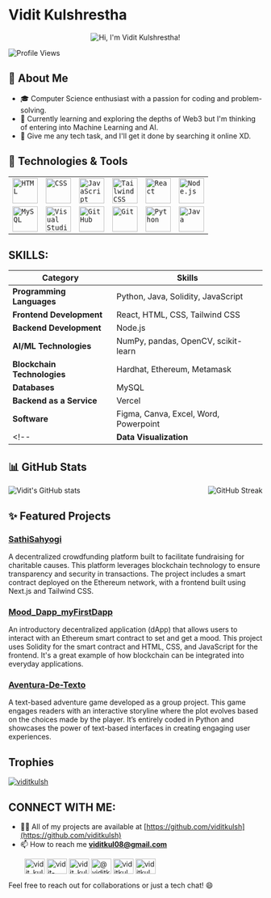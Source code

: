 # Vidit Kulshrestha

<p align="center">
  <img src="https://readme-typing-svg.demolab.com/?lines=Hey There!; Welcome to my profile.;Let's connect and build together!; &font=Fira%20Code&center=true&width=400&height=50&duration=4000&pause=500" alt="Hi, I'm Vidit Kulshrestha!">
</p>

![Profile Views](https://komarev.com/ghpvc/?username=viditkulsh&style=flat-square)

## 🚀 About Me

- 🎓 Computer Science enthusiast with a passion for coding and problem-solving.
- 🌱 Currently learning and exploring the depths of Web3 but I'm thinking of entering into Machine Learning and AI.
- 💬 Give me any tech task, and I'll get it done by searching it online XD.


## 🔧 Technologies & Tools

<div align="center">
	<table>
		<tr>
			<td><code><img width="50" src="https://user-images.githubusercontent.com/25181517/192158954-f88b5814-d510-4564-b285-dff7d6400dad.png" alt="HTML" title="HTML"/></code></td>
			<td><code><img width="50" src="https://user-images.githubusercontent.com/25181517/183898674-75a4a1b1-f960-4ea9-abcb-637170a00a75.png" alt="CSS" title="CSS"/></code></td>
			<td><code><img width="50" src="https://user-images.githubusercontent.com/25181517/117447155-6a868a00-af3d-11eb-9cfe-245df15c9f3f.png" alt="JavaScript" title="JavaScript"/></code></td>
			<td><code><img width="50" src="https://user-images.githubusercontent.com/25181517/202896760-337261ed-ee92-4979-84c4-d4b829c7355d.png" alt="Tailwind CSS" title="Tailwind CSS"/></code></td>
			<td><code><img width="50" src="https://user-images.githubusercontent.com/25181517/183897015-94a058a6-b86e-4e42-a37f-bf92061753e5.png" alt="React" title="React"/></code></td>
			<td><code><img width="50" src="https://user-images.githubusercontent.com/25181517/183568594-85e280a7-0d7e-4d1a-9028-c8c2209e073c.png" alt="Node.js" title="Node.js"/></code></td>
		</tr>
		<tr>
			<td><code><img width="50" src="https://user-images.githubusercontent.com/25181517/183896128-ec99105a-ec1a-4d85-b08b-1aa1620b2046.png" alt="MySQL" title="MySQL"/></code></td>
			<td><code><img width="50" src="https://user-images.githubusercontent.com/25181517/192108891-d86b6220-e232-423a-bf5f-90903e6887c3.png" alt="Visual Studio Code" title="Visual Studio Code"/></code></td>
			<td><code><img width="50" src="https://user-images.githubusercontent.com/25181517/192108374-8da61ba1-99ec-41d7-80b8-fb2f7c0a4948.png" alt="GitHub" title="GitHub"/></code></td>
			<td><code><img width="50" src="https://user-images.githubusercontent.com/25181517/192108372-f71d70ac-7ae6-4c0d-8395-51d8870c2ef0.png" alt="Git" title="Git"/></code></td>
			<td><code><img width="50" src="https://user-images.githubusercontent.com/25181517/183423507-c056a6f9-1ba8-4312-a350-19bcbc5a8697.png" alt="Python" title="Python"/></code></td>
			<td><code><img width="50" src="https://user-images.githubusercontent.com/25181517/117201156-9a724800-adec-11eb-9a9d-3cd0f67da4bc.png" alt="Java" title="Java"/></code></td>
		</tr>
	</table>
</div>

## SKILLS:

| Category                     | Skills                                         |
|------------------------------|------------------------------------------------|
| **Programming Languages**    | Python, Java, Solidity, JavaScript 		|
| **Frontend Development**     | React, HTML, CSS, Tailwind CSS 		|
| **Backend Development**      | Node.js					|
| **AI/ML Technologies**       | NumPy, pandas, OpenCV, scikit-learn		|
| **Blockchain Technologies**  | Hardhat, Ethereum, Metamask 			|
| **Databases**                | MySQL						|
| **Backend as a Service**     | Vercel 					|
| **Software**                 | Figma, Canva, Excel, Word, Powerpoint 		| 
<!--| **Data Visualization**   | Looker, Chart.js, D3.js                    	|-->



## 📊 GitHub Stats

<div style="display: flex; justify-content: space-between;">
  <img src="https://github-readme-stats.vercel.app/api?username=viditkulsh&theme=dark&show_icons=true" alt="Vidit's GitHub stats" />
  <img src="https://streak-stats.demolab.com?user=viditkulsh&theme=radical&theme=cobalt" alt="GitHub Streak" />
</div>


## ✨ Featured Projects

### [SathiSahyogi](https://github.com/viditkulsh/SathiSahyogi)
A decentralized crowdfunding platform built to facilitate fundraising for charitable causes. This platform leverages blockchain technology to ensure transparency and security in transactions. The project includes a smart contract deployed on the Ethereum network, with a frontend built using Next.js and Tailwind CSS.

### [Mood_Dapp_myFirstDapp](https://github.com/viditkulsh/Mood_Dapp_myFirstDapp)
An introductory decentralized application (dApp) that allows users to interact with an Ethereum smart contract to set and get a mood. This project uses Solidity for the smart contract and HTML, CSS, and JavaScript for the frontend. It's a great example of how blockchain can be integrated into everyday applications.

### [Aventura-De-Texto](https://github.com/viditkulsh/Aventura-De-Texto)
A text-based adventure game developed as a group project. This game engages readers with an interactive storyline where the plot evolves based on the choices made by the player. It’s entirely coded in Python and showcases the power of text-based interfaces in creating engaging user experiences.


## Trophies
<p align="left"> <a href="https://github.com/ryo-ma/github-profile-trophy"><img src="https://github-profile-trophy.vercel.app/?username=viditkulsh" alt="viditkulsh" /></a> </p>

## CONNECT WITH ME:
- 👨‍💻 All of my projects are available at [https://github.com/viditkulsh](https://github.com/viditkulsh)
- 📫 How to reach me <a href="https://mail.google.com/mail/?view=cm&fs=1&to=viditkul08@gmail.com" target="_blank">**viditkul08@gmail.com**</a>

<p align="left">
  &emsp;&emsp;
  <a href="https://twitter.com/vidit_kulsh" target="_blank"><img align="center" src="https://raw.githubusercontent.com/rahuldkjain/github-profile-readme-generator/master/src/images/icons/Social/twitter.svg" alt="vidit_kulsh" height="30" width="40" /></a>
  <a href="https://linkedin.com/in/vidit-kulshrestha/" target="_blank"><img align="center" src="https://raw.githubusercontent.com/rahuldkjain/github-profile-readme-generator/master/src/images/icons/Social/linked-in-alt.svg" alt="vidit-kulshrestha/" height="30" width="40" /></a>
  <a href="https://instagram.com/vidit_kulshrestha" target="_blank"><img align="center" src="https://raw.githubusercontent.com/rahuldkjain/github-profile-readme-generator/master/src/images/icons/Social/instagram.svg" alt="vidit_kulshrestha" height="30" width="40" /></a>
  <a href="https://medium.com/@viditkul08" target="_blank"><img align="center" src="https://raw.githubusercontent.com/rahuldkjain/github-profile-readme-generator/master/src/images/icons/Social/medium.svg" alt="@viditkul08" height="30" width="40" /></a>
  <a href="https://www.codechef.com/users/viditkul08" target="_blank"><img align="center" src="https://cdn.jsdelivr.net/npm/simple-icons@3.1.0/icons/codechef.svg" alt="viditkul08" height="30" width="40" /></a>
  <a href="https://www.leetcode.com/viditkul08" target="_blank"><img align="center" src="https://raw.githubusercontent.com/rahuldkjain/github-profile-readme-generator/master/src/images/icons/Social/leet-code.svg" alt="viditkul08" height="30" width="40" /></a>
</p>

Feel free to reach out for collaborations or just a tech chat! 😄


